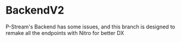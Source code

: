 # BackendV2

P-Stream's Backend has some issues, and this branch is designed to remake all the endpoints with Nitro for better DX